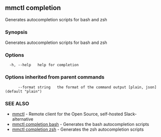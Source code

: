 ## mmctl completion

Generates autocompletion scripts for bash and zsh

### Synopsis

Generates autocompletion scripts for bash and zsh

### Options

```
  -h, --help   help for completion
```

### Options inherited from parent commands

```
      --format string   the format of the command output [plain, json] (default "plain")
```

### SEE ALSO

* [mmctl](mmctl.md)	 - Remote client for the Open Source, self-hosted Slack-alternative
* [mmctl completion bash](mmctl_completion_bash.md)	 - Generates the bash autocompletion scripts
* [mmctl completion zsh](mmctl_completion_zsh.md)	 - Generates the zsh autocompletion scripts

